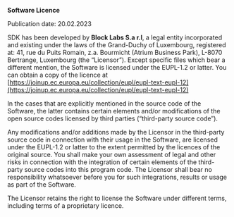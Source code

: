 **Software Licence**

Publication date: 20.02.2023

SDK has been developed by **Block Labs S.a r.l**, a legal entity incorporated and existing under the laws of the Grand-Duchy of Luxembourg, registered at: 41, rue du Puits Romain, z.a. Bourmicht (Atrium Business Park), L-8070 Bertrange, Luxembourg (the “Licensor”). Except specific files which bear a different mention, the Software is licensed under the EUPL-1.2 or latter. You can obtain a copy of the licence at [https://joinup.ec.europa.eu/collection/eupl/eupl-text-eupl-12](https://joinup.ec.europa.eu/collection/eupl/eupl-text-eupl-12)

In the cases that are explicitly mentioned in the source code of the Software, the latter contains certain elements and/or modifications of the open source codes licensed by third parties (“third-party source code”).

Any modifications and/or additions made by the Licensor in the third-party source code in connection with their usage in the Software, are licensed under the EUPL-1.2 or latter to the extent permitted by the licences of the original source. You shall make your own assessment of legal and other risks in connection with the integration of certain elements of the third-party source codes into this program code. The Licensor shall bear no responsibility whatsoever before you for such integrations, results or usage as part of the Software.

The Licensor retains the right to license the Software under different terms, including terms of a proprietary licence.
